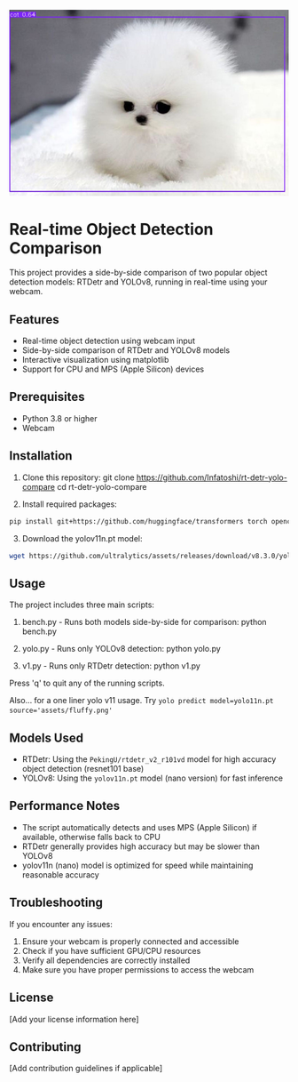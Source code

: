 ![Image](assets/fluffy-box.jpg)

# Real-time Object Detection Comparison

This project provides a side-by-side comparison of two popular object detection models: RTDetr and YOLOv8, running in real-time using your webcam.

## Features

- Real-time object detection using webcam input
- Side-by-side comparison of RTDetr and YOLOv8 models
- Interactive visualization using matplotlib
- Support for CPU and MPS (Apple Silicon) devices

## Prerequisites

- Python 3.8 or higher
- Webcam

## Installation

1. Clone this repository:
   git clone https://github.com/Infatoshi/rt-detr-yolo-compare
   cd rt-detr-yolo-compare

2. Install required packages:
```bash
pip install git+https://github.com/huggingface/transformers torch opencv-python Pillow numpy matplotlib ultralytics
```

3. Download the yolov11n.pt model:
```bash
wget https://github.com/ultralytics/assets/releases/download/v8.3.0/yolov11n.pt
```

## Usage

The project includes three main scripts:

1. bench.py - Runs both models side-by-side for comparison:
   python bench.py

2. yolo.py - Runs only YOLOv8 detection:
   python yolo.py

3. v1.py - Runs only RTDetr detection:
   python v1.py

Press 'q' to quit any of the running scripts.

Also... for a one liner yolo v11 usage. Try `yolo predict model=yolo11n.pt source='assets/fluffy.png'`

## Models Used

- RTDetr: Using the `PekingU/rtdetr_v2_r101vd` model for high accuracy object detection (resnet101 base)
- YOLOv8: Using the `yolov11n.pt` model (nano version) for fast inference

## Performance Notes

- The script automatically detects and uses MPS (Apple Silicon) if available, otherwise falls back to CPU
- RTDetr generally provides high accuracy but may be slower than YOLOv8
- yolov11n (nano) model is optimized for speed while maintaining reasonable accuracy

## Troubleshooting

If you encounter any issues:

1. Ensure your webcam is properly connected and accessible
2. Check if you have sufficient GPU/CPU resources
3. Verify all dependencies are correctly installed
4. Make sure you have proper permissions to access the webcam

## License

[Add your license information here]

## Contributing

[Add contribution guidelines if applicable]
